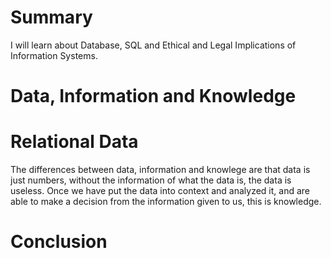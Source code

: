 # Summary
I will learn about Database, SQL and Ethical and Legal Implications of Information Systems.
# Data, Information and Knowledge
# Relational Data
The differences between data, information and knowlege are that data is just numbers, without the information of what the data is, the data is useless. Once we have put the data into context and analyzed it, and are able to make a decision from the information given to us, this is knowledge.

# Conclusion
